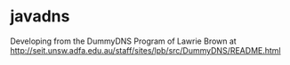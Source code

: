 javadns
=======

Developing from the DummyDNS Program of Lawrie Brown at http://seit.unsw.adfa.edu.au/staff/sites/lpb/src/DummyDNS/README.html
